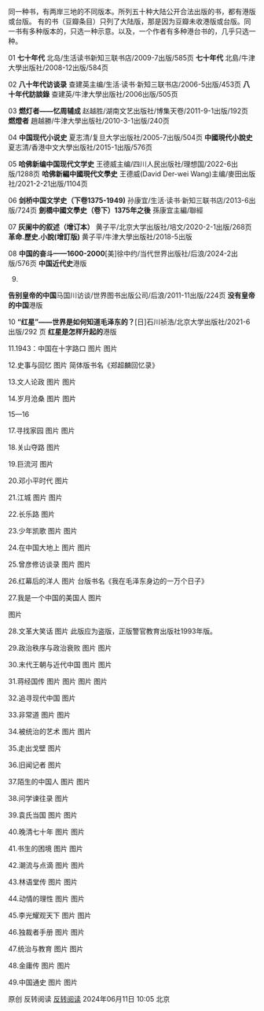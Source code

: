 同一种书，有两岸三地的不同版本。所列五十种大陆公开合法出版的书，都有港版或台版。
有的书（豆瓣条目）只列了大陆版，那是因为豆瓣未收港版或台版。同一书有多种版本的，只选一种示意。以及，一个作者有多种港台书的，几乎只选一种。

01
**七十年代** 北岛/生活读书新知三联书店/2009-7出版/585页
**七十年代** 北島/牛津大學出版社/2008-12出版/584页

02
**八十年代访谈录** 查建英主编/生活·读书·新知三联书店/2006-5出版/453页
**八十年代訪談錄** 查建英/牛津大學出版社/2006出版/505页

03
**燃灯者——忆周辅成** 赵越胜/湖南文艺出版社/博集天卷/2011-9-1出版/192页
**燃燈者** 趙越勝/牛津大學出版社/2010-3-1出版/240页

04
**中国现代小说史** 夏志清/复旦大学出版社/2005-7出版/504页
**中國現代小說史** 夏志清/香港中文大學出版社/2015-1出版/576页

05
**哈佛新编中国现代文学史** 王德威主编/四川人民出版社/理想国/2022-6出版/1288页
**哈佛新編中國現代文學史** 王德威(David Der-wei Wang)主编/麥田出版社/2021-2-21出版/1104页

06
**剑桥中国文学史（下卷1375-1949)** 孙康宜/生活·读书·新知三联书店/2013-6出版/724页
**劍橋中國文學史（卷下）1375年之後** 孫康宜主編/聯經

07
**灰阑中的叙述（增订本）** 黄子平/北京大学出版社/培文/2020-2-1出版/268页
**革命.歷史.小說(增訂版)** 黄子平/牛津大學出版社/2018-5出版

08
**中国的奋斗——1600-2000**[美]徐中约/当代世界出版社/后浪/2024-2出版/576页
**中国近代史**港版

09.
**告别皇帝的中国**马国川访谈/世界图书出版公司/后浪/2011-11出版/224页
**没有皇帝的中国**港版

10
**“红星”——世界是如何知道毛泽东的？**[日]石川祯浩/北京大学出版社/2021-6出版/292
页
**红星是怎样升起的**港版

11.1943：中国在十字路口
图片
图片

12.史事与回忆
图片
简体版书名《郑超麟回忆录》

13.文人论政
图片
图片

14.岁月沧桑
图片
图片

15—16


17.寻找家园
图片
图片

18.关山夺路
图片

19.巨流河
图片

20.邓小平时代
图片

21.江城
图片
图片

22.长乐路
图片

23.少年凯歌
图片
图片

24.在中国大地上
图片
图片

25.曾彦修访谈录
图片
图片

26.红幕后的洋人
图片
台版书名《我在毛泽东身边的一万个日子》

27.我是一个中国的美国人
图片

图片

28.文革大笑话
图片
此版应为盗版，正版警官教育出版社1993年版。

29.政治秩序与政治衰败
图片
图片

30.末代王朝与近代中国
图片
图片

31.蒋经国传
图片
图片
图片
图片

32.追寻现代中国
图片

33.非常道
图片
图片

34.被统治的艺术
图片
图片

35.走出戈壁
图片

36.旧闻记者
图片

37.陌生的中国人
图片
图片

38.问学谏往录
图片

39.袁氏当国
图片
图片

40.晚清七十年
图片
图片

41.书生的困境
图片
图片

42.潮流与点滴
图片
图片

43.林语堂传
图片
图片

44.动情的理性
图片
图片

45.李光耀观天下
图片
图片

46.独裁者手册
图片
图片

47.统治与教育
图片
图片

48.金庸传
图片
图片

49.中国通史
图片
图片

​原创 反转阅读 [反转阅读](javascript:void(0);) 2024年06月11日 10:05 北京

